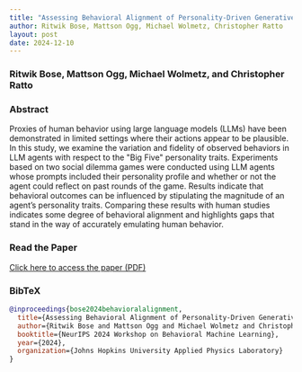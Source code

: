 ```yaml
---
title: "Assessing Behavioral Alignment of Personality-Driven Generative Agents in Social Dilemma Games"
author: Ritwik Bose, Mattson Ogg, Michael Wolmetz, Christopher Ratto
layout: post
date: 2024-12-10
---
```



### Ritwik Bose, Mattson Ogg, Michael Wolmetz, and Christopher Ratto

### Abstract
Proxies of human behavior using large language models (LLMs) have been demonstrated in limited settings where their actions appear to be plausible. In this study, we examine the variation and fidelity of observed behaviors in LLM agents with respect to the "Big Five" personality traits. Experiments based on two social dilemma games were conducted using LLM agents whose prompts included their personality profile and whether or not the agent could reflect on past rounds of the game. Results indicate that behavioral outcomes can be influenced by stipulating the magnitude of an agent’s personality traits. Comparing these results with human studies indicates some degree of behavioral alignment and highlights gaps that stand in the way of accurately emulating human behavior.

### Read the Paper
[Click here to access the paper (PDF)](/assets/pdfs/assessing_behavioral_alignment.pdf)

### BibTeX
```bibtex
@inproceedings{bose2024behavioralalignment,
  title={Assessing Behavioral Alignment of Personality-Driven Generative Agents in Social Dilemma Games},
  author={Ritwik Bose and Mattson Ogg and Michael Wolmetz and Christopher Ratto},
  booktitle={NeurIPS 2024 Workshop on Behavioral Machine Learning},
  year={2024},
  organization={Johns Hopkins University Applied Physics Laboratory}
}
```
